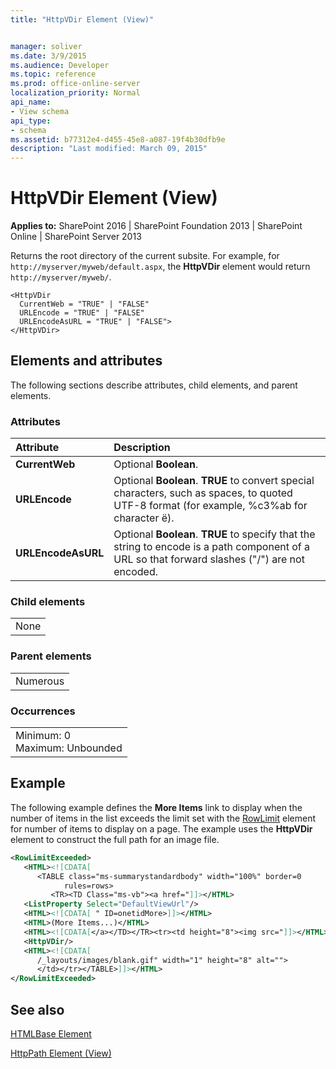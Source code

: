 ```yaml
---
title: "HttpVDir Element (View)"


manager: soliver
ms.date: 3/9/2015
ms.audience: Developer
ms.topic: reference
ms.prod: office-online-server
localization_priority: Normal
api_name:
- View schema
api_type:
- schema
ms.assetid: b77312e4-d455-45e8-a087-19f4b30dfb9e
description: "Last modified: March 09, 2015"
---
```


# HttpVDir Element (View)

 
  
 **Applies to:** SharePoint 2016 | SharePoint Foundation 2013 | SharePoint Online | SharePoint Server 2013
  
Returns the root directory of the current subsite. For example, for  `http://myserver/myweb/default.aspx`, the **HttpVDir** element would return  `http://myserver/myweb/`.
  
```
<HttpVDir
  CurrentWeb = "TRUE" | "FALSE"
  URLEncode = "TRUE" | "FALSE"
  URLEncodeAsURL = "TRUE" | "FALSE">
</HttpVDir>
```

## Elements and attributes

The following sections describe attributes, child elements, and parent elements.

### Attributes

|**Attribute**|**Description**|
|:-----|:-----|
|**CurrentWeb** <br/> |Optional **Boolean**.  <br/> |
|**URLEncode** <br/> |Optional **Boolean**. **TRUE** to convert special characters, such as spaces, to quoted UTF-8 format (for example, %c3%ab for character ë).  <br/> |
|**URLEncodeAsURL** <br/> |Optional **Boolean**. **TRUE** to specify that the string to encode is a path component of a URL so that forward slashes ("/") are not encoded.  <br/> |
   
### Child elements

||
|:-----|
|None |
   
### Parent elements

||
|:-----|
|Numerous |
   
### Occurrences

||
|:-----|
|Minimum: 0  <br/> Maximum: Unbounded  <br/> |
   
## Example

The following example defines the **More Items** link to display when the number of items in the list exceeds the limit set with the [RowLimit](../../collaborative-application-markup-language-caml-schemas/list-schema/rowlimit-element-list.md) element for number of items to display on a page. The example uses the **HttpVDir** element to construct the full path for an image file. 
  
```XML
<RowLimitExceeded>
   <HTML><![CDATA[ 
      <TABLE class="ms-summarystandardbody" width="100%" border=0 
            rules=rows>
         <TR><TD Class="ms-vb"><a href="]]></HTML>
   <ListProperty Select="DefaultViewUrl"/>
   <HTML><![CDATA[ " ID=onetidMore>]]></HTML>
   <HTML>(More Items...)</HTML>
   <HTML><![CDATA[</a></TD></TR><tr><td height="8"><img src="]]></HTML>
   <HttpVDir/>
   <HTML><![CDATA[
      /_layouts/images/blank.gif" width="1" height="8" alt="">
      </td></tr></TABLE>]]></HTML>
</RowLimitExceeded>
```

## See also



[HTMLBase Element](../../collaborative-application-markup-language-caml-schemas/general-schema/htmlbase-element.md)


[HttpPath Element (View)](httppath-element-view.md)

